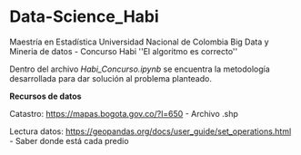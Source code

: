 # Data-Science_Habi
Maestría en Estadística 
Universidad Nacional de Colombia
Big Data y Mineria de datos - Concurso Habi ''El algoritmo es correcto''

Dentro del archivo _Habi_Concurso.ipynb_ se encuentra la metodología desarrollada para dar solución al problema planteado.

**Recursos de datos**

Catastro: https://mapas.bogota.gov.co/?l=650 - Archivo .shp

Lectura datos: https://geopandas.org/docs/user_guide/set_operations.html - Saber donde está cada predio


